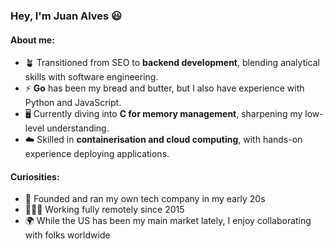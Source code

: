 ### Hey, I'm Juan Alves 😃 

#### About me:
- 🪴 Transitioned from SEO to **backend development**, blending analytical skills with software engineering.
- ⚡ **Go** has been my bread and butter, but I also have experience with Python and JavaScript.
- 🖥️ Currently diving into **C for memory management**, sharpening my low-level understanding.
- ☁️ Skilled in **containerisation and cloud computing**, with hands-on experience deploying applications.

#### Curiosities:
- 🚀 Founded and ran my own tech company in my early 20s
- 👨🏻‍💻 Working fully remotely since 2015
- 🌍 While the US has been my main market lately, I enjoy collaborating with folks worldwide

<!--
**Juan-Alves-1/juan-alves-1** is a ✨ _special_ ✨ repository because its `README.md` (this file) appears on your GitHub profile.

Here are some ideas to get you started:

- 🔭 I’m currently working on ...
- 🌱 I’m currently learning ...
- 👯 I’m looking to collaborate on ...
- 🤔 I’m looking for help with ...
- 💬 Ask me about ...
- 📫 How to reach me: ...
- 😄 Pronouns: ...
- ⚡ Fun fact: ...
-->
